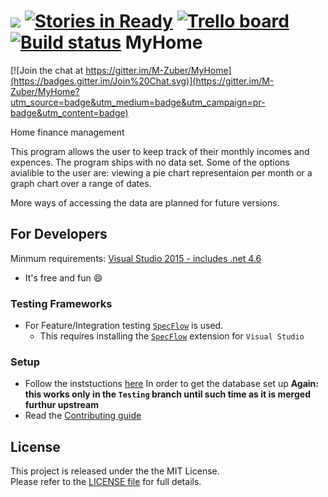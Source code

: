![](https://img.shields.io/badge/Supporting-24%20Pull%20Requests-red.svg?style=flat) [![Stories in Ready](https://badge.waffle.io/M-Zuber/MyHome.png?label=ready&title=Ready)](https://waffle.io/M-Zuber/MyHome) [![Trello board](https://img.shields.io/badge/Trello-Extra%20discussion-blue.svg)](https://trello.com/b/WGPDnoJX/myhome) [![Build status](https://ci.appveyor.com/api/projects/status/fi52j31qyvnfvs08?svg=true)](https://ci.appveyor.com/project/M-Zuber/myhome)
MyHome
==========

[![Join the chat at https://gitter.im/M-Zuber/MyHome](https://badges.gitter.im/Join%20Chat.svg)](https://gitter.im/M-Zuber/MyHome?utm_source=badge&utm_medium=badge&utm_campaign=pr-badge&utm_content=badge)

Home finance management

This program allows the user to keep track of their monthly incomes and expences. The program ships with no data set.
Some of the options avialible to the user are: viewing a pie chart representaion per month or a graph chart over a 
range of dates.

More ways of accessing the data are planned for future versions.

## For Developers

Minmum requirements:
[Visual Studio 2015 - includes .net 4.6](https://www.visualstudio.com/en-us/products/visual-studio-community-vs.aspx)
 - It's free and fun :smile:

### Testing Frameworks
- For Feature/Integration testing [`SpecFlow`](http://www.specflow.org/) is used.
  - This requires installing the [`SpecFlow`](https://visualstudiogallery.msdn.microsoft.com/c74211e7-cb6e-4dfa-855d-df0ad4a37dd6) extension for `Visual Studio`

### Setup
- Follow the inststuctions [here](https://github.com/M-Zuber/MyHome/wiki/Getting-Started) In order to get the database set up **Again: this works only in the `Testing` branch until such time as it is merged furthur upstream**
- Read the [Contributing guide](https://github.com/M-Zuber/MyHome/blob/master/Contributing.md)

## License

This project is released under the the MIT License. <br/> Please refer to the [LICENSE file](LICENSE) for full details.
